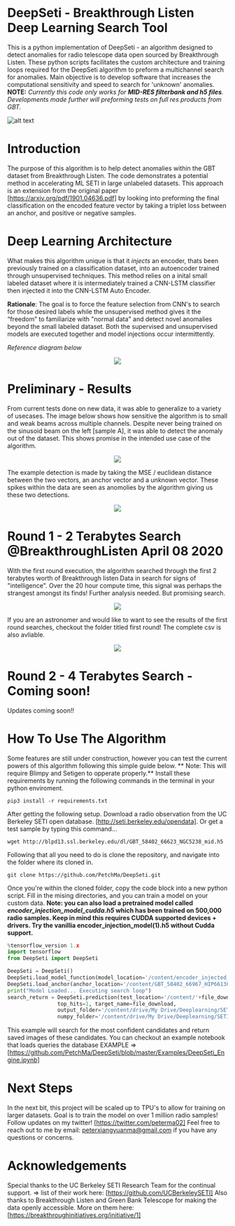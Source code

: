 # DeepSeti - Breakthrough Listen Deep Learning Search Tool
This is a python implementation of DeepSeti - an algorithm designed to detect anomalies for radio telescope data open sourced by Breakthrough Listen. These python scripts facilitates the custom architecture and training loops required for the DeepSeti algorithm to preform a multichannel search for anomalies. Main objective is to develop software that increases the computational sensitivity and speed to search for 'unknown' anomalies.  **NOTE:** *Currently this code only works for **MID-RES filterbank and h5 files**. Developments made further will preforming tests on full res products from GBT.*

![alt text](https://github.com/PetchMa/DeepSeti/blob/master/assets/code_block1.png)

# Introduction

The purpose of this algorithm is to help detect anomalies within the GBT dataset from Breakthrough Listen. The code demonstrates a potential method in accelerating ML SETI in large unlabeled datasets. This approach is an extension from the original paper [https://arxiv.org/pdf/1901.04636.pdf] by looking into preforming the final classification on the encoded feature vector by taking a triplet loss between an anchor, and positive or negative samples.


# Deep Learning Architecture

What makes this algorithm unique is that it *injects* an encoder, thats been previously trained on a classification dataset, into an autoencoder trained through unsupervised techniques. This method relies on a inital small labeled dataset where it is intermediately trained a CNN-LSTM classifier then injected it into the CNN-LSTM Auto Encoder. 

**Rationale**: The goal is to force the feature selection from CNN's to search for those desired labels while the unsupervised method gives it the “freedom” to familiarize with "normal data" and detect novel anomalies beyond the small labeled dataset. Both the supervised and unsupervised models are executed together and model injections occur intermittently.

*Reference diagram below*

<p align="center"> 
    <img src="https://github.com/PetchMa/DeepSeti/blob/master/assets/image%20(3).png">
</p>

# Preliminary - Results 
From current tests done on new data, it was able to generalize to a variety of usecases. The image below shows how sensitive the algorithm is to small and weak beams across multiple channels. Despite never being trained on the sinusoid beam on the left [sample A], it was able to detect the anomaly out of the dataset. This shows promise in the intended use case of the algorithm. 

<p align="center"> 
    <img src="https://github.com/PetchMa/DeepSeti/blob/master/assets/image%20(4).png">
</p>

The example detection is made by taking the MSE / euclidean distance between the two vectors, an anchor vector and a unknown vector. These spikes within the data are seen as anomolies by the algorithm giving us these two detections. 

<p align="center"> 
    <img src="https://github.com/PetchMa/DeepSeti/blob/master/assets/image%20(5).png">
</p>

# Round 1 -  2 Terabytes Search @BreakthroughListen April 08 2020
With the first round execution, the algorithm searched through the first 2 terabytes worth of Breakthrough listen Data in search for signs of "intelligence". Over the 20 hour compute time,
this signal was perhaps the strangest amongst its finds! Further analysis needed. But promising search. 
<p align="center"> 
    <img src="https://github.com/PetchMa/DeepSeti/blob/master/round_1_2020-04-08/analysis.png">

</p>
If you are an astronomer and would like to want to see the results of the first round searches, checkout the folder titled first round! The complete csv is also avliable. 
<p align="center"> 
    <img src="https://github.com/PetchMa/DeepSeti/blob/master/assets/animation.gif">
</p>





# Round 2 -  4 Terabytes Search - Coming soon!
Updates coming soon!!

# How To Use The Algorithm 

Some features are still under construction, however you can test the current powers of this algorithm following this simple guide below. ** Note: This will require Blimpy and Setigen to opperate properly.** Install these requirements by running the following commands in the terminal in your python enviroment. 

```
pip3 install -r requirements.txt
```

After getting the following setup. Download a radio observation from the UC Berkeley SETI open database. [http://seti.berkeley.edu/opendata]. Or get a test sample by typing this command...
```
wget http://blpd13.ssl.berkeley.edu/dl/GBT_58402_66623_NGC5238_mid.h5
```
Following that all you need to do is clone the repository, and navigate into the folder where its cloned in.
```
git clone https://github.com/PetchMa/DeepSeti.git
```

Once you're within the cloned folder, copy the code block into a new python script. Fill in the mising directories, and you can train a model on your custom data. **Note: you can also load a pretrained model called *encoder_injection_model_cudda.h5* which has been trained on 500,000 radio samples. Keep in mind this requires CUDDA supported devices + drivers. Try the vanillia encoder_injection_model(1).h5 without Cudda support.**


```python
%tensorflow_version 1.x
import tensorflow
from DeepSeti import DeepSeti

DeepSeti = DeepSeti()
DeepSeti.load_model_function(model_location='/content/encoder_injected_model_CUDA_04-13-2020.h5')
DeepSeti.load_anchor(anchor_location='/content/GBT_58402_66967_HIP66130_mid.h5')
print("Model Loaded... Executing search loop")
search_return = DeepSeti.prediction(test_location='/content/'+file_download,  
                top_hits=1, target_name=file_download,
                output_folder='/content/drive/My Drive/Deeplearning/SETI/output_folder/',
                numpy_folder='/content/drive/My Drive/Deeplearning/SETI/numpy_output_folder/')   
```
This example will search for the most confident candidates and return saved images of these candidates. You can checkout an example notebook that loads queries the database EXAMPLE => [https://github.com/PetchMa/DeepSeti/blob/master/Examples/DeepSeti_Engine.ipynb]


# Next Steps
In the next bit, this project will be scaled up to TPU's to allow for training on larger datasets. Goal is to train the model on over 1 million radio samples! Follow updates on my twitter! [https://twitter.com/peterma02] Feel free to reach out to me by email: peterxiangyuanma@gmail.com if you have any questions or concerns. 


# Acknowledgements
Special thanks to the UC Berkeley SETI Research Team for the continual support. => list of their work here: [https://github.com/UCBerkeleySETI]
Also thanks to Breakthrough Listen and Green Bank Telescope for making the data openly accessible. More on them here: [https://breakthroughinitiatives.org/initiative/1]



